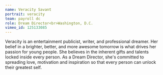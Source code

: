 ```yaml
---
name: Veracity Savant
portrait: veracity
team: payroll dc
role: Dream Director<br>Washington, D.C.
vimeo_id: 125133085
---
```


Veracity is an entertainment publicist, writer, and professional dreamer. Her belief in a brighter, better, and more awesome tomorrow is what drives her passion for young people. She believes in the inherent gifts and talents locked inside every person. As a Dream Director, she's committed to spreading love, motivation and inspiration so that every person can unlock their greatest self. 